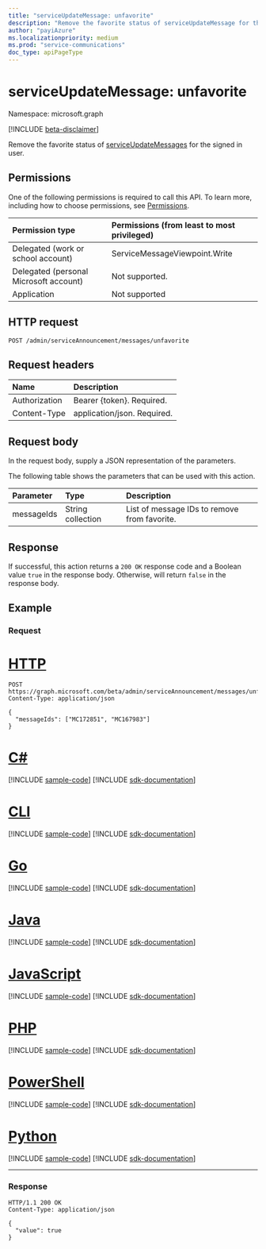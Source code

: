 ```yaml
---
title: "serviceUpdateMessage: unfavorite"
description: "Remove the favorite status of serviceUpdateMessage for the signed in user."
author: "payiAzure"
ms.localizationpriority: medium
ms.prod: "service-communications"
doc_type: apiPageType
---
```


# serviceUpdateMessage: unfavorite
Namespace: microsoft.graph

[!INCLUDE [beta-disclaimer](../../includes/beta-disclaimer.md)]

Remove the favorite status of [serviceUpdateMessages](../resources/serviceupdatemessage.md) for the signed in user.

## Permissions
One of the following permissions is required to call this API. To learn more, including how to choose permissions, see [Permissions](/graph/permissions-reference).

|Permission type|Permissions (from least to most privileged)|
|:---|:---|
|Delegated (work or school account)|ServiceMessageViewpoint.Write|
|Delegated (personal Microsoft account)|Not supported.|
|Application|Not supported|

## HTTP request

<!-- {
  "blockType": "ignored"
}
-->
``` http
POST /admin/serviceAnnouncement/messages/unfavorite
```

## Request headers
|Name|Description|
|:---|:---|
|Authorization|Bearer {token}. Required.|
|Content-Type|application/json. Required.|

## Request body
In the request body, supply a JSON representation of the parameters.

The following table shows the parameters that can be used with this action.

|Parameter|Type|Description|
|:---|:---|:---|
|messageIds|String collection|List of message IDs to remove from favorite.|

## Response

If successful, this action returns a `200 OK` response code and a Boolean value `true` in the response body. Otherwise, will return `false` in the response body.

## Example

### Request

# [HTTP](#tab/http)
<!-- {
  "blockType": "request",
  "name": "serviceupdatemessage_unfavorite"
}
-->
``` http
POST https://graph.microsoft.com/beta/admin/serviceAnnouncement/messages/unfavorite
Content-Type: application/json

{
  "messageIds": ["MC172851", "MC167983"]
}
```

# [C#](#tab/csharp)
[!INCLUDE [sample-code](../includes/snippets/csharp/serviceupdatemessage-unfavorite-csharp-snippets.md)]
[!INCLUDE [sdk-documentation](../includes/snippets/snippets-sdk-documentation-link.md)]

# [CLI](#tab/cli)
[!INCLUDE [sample-code](../includes/snippets/cli/serviceupdatemessage-unfavorite-cli-snippets.md)]
[!INCLUDE [sdk-documentation](../includes/snippets/snippets-sdk-documentation-link.md)]

# [Go](#tab/go)
[!INCLUDE [sample-code](../includes/snippets/go/serviceupdatemessage-unfavorite-go-snippets.md)]
[!INCLUDE [sdk-documentation](../includes/snippets/snippets-sdk-documentation-link.md)]

# [Java](#tab/java)
[!INCLUDE [sample-code](../includes/snippets/java/serviceupdatemessage-unfavorite-java-snippets.md)]
[!INCLUDE [sdk-documentation](../includes/snippets/snippets-sdk-documentation-link.md)]

# [JavaScript](#tab/javascript)
[!INCLUDE [sample-code](../includes/snippets/javascript/serviceupdatemessage-unfavorite-javascript-snippets.md)]
[!INCLUDE [sdk-documentation](../includes/snippets/snippets-sdk-documentation-link.md)]

# [PHP](#tab/php)
[!INCLUDE [sample-code](../includes/snippets/php/serviceupdatemessage-unfavorite-php-snippets.md)]
[!INCLUDE [sdk-documentation](../includes/snippets/snippets-sdk-documentation-link.md)]

# [PowerShell](#tab/powershell)
[!INCLUDE [sample-code](../includes/snippets/powershell/serviceupdatemessage-unfavorite-powershell-snippets.md)]
[!INCLUDE [sdk-documentation](../includes/snippets/snippets-sdk-documentation-link.md)]

# [Python](#tab/python)
[!INCLUDE [sample-code](../includes/snippets/python/serviceupdatemessage-unfavorite-python-snippets.md)]
[!INCLUDE [sdk-documentation](../includes/snippets/snippets-sdk-documentation-link.md)]

---

### Response
<!-- {
  "blockType": "response",
  "truncated": true,
  "@odata.type": "string"
}
-->
``` http
HTTP/1.1 200 OK
Content-Type: application/json

{
  "value": true
}
```
